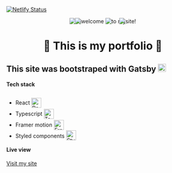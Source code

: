 [![Netlify Status](https://api.netlify.com/api/v1/badges/00da56fa-eb47-4850-9ad0-08fab938ae6e/deploy-status)](https://app.netlify.com/sites/portfolio-okrasa/deploys)

<p align="center">
    <img alt="Hi" src="https://raw.githubusercontent.com/BalboBigguns/Portfolio/main/README/Hi.gif" style="margin-right: -20px" />
    <img alt="welcome" src="https://raw.githubusercontent.com/BalboBigguns/Portfolio/main/README/welcome.gif"/>
    <img alt="to my" src="https://raw.githubusercontent.com/BalboBigguns/Portfolio/main/README/to_my.gif" style="margin-right: -20px"/>
    <img alt="site!" src="https://raw.githubusercontent.com/BalboBigguns/Portfolio/main/README/site!.gif" />

</p>
<h1 align="center">
  👋 This is my portfolio 👋
</h1>

## This site was bootstraped with Gatsby <img alt="Gatsby logo" src="https://raw.githubusercontent.com/BalboBigguns/Portfolio/main/README/Gatsby-Monogram.svg" width="21"/>

  
#### Tech stack
  - React <img width=26 src="https://raw.githubusercontent.com/BalboBigguns/Portfolio/main/README/react.svg" alt="React logo" style="position:relative;top:8px"/> 
  - Typescript <img width=26 src="https://raw.githubusercontent.com/BalboBigguns/Portfolio/main/README/TS-logo.svg" alt="Ts logo" style="position:relative;top:8px"/> 
  - Framer motion <img width=26 src="https://raw.githubusercontent.com/BalboBigguns/Portfolio/main/README/framer-motion.svg" alt="Framer motion logo" style="position:relative;top:8px"/> 
  - Styled components <img width=26 src="https://raw.githubusercontent.com/BalboBigguns/Portfolio/main/README/Styled-Components.svg" alt="Styled components logo" style="position:relative;top:6px"/> 


#### Live view

  [Visit my site](https://portfolio-okrasa.netlify.app/)
